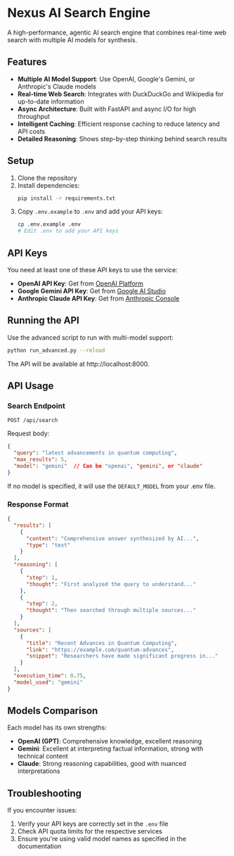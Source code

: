 # Nexus AI Search Engine

A high-performance, agentic AI search engine that combines real-time web search with multiple AI models for synthesis.

## Features

- **Multiple AI Model Support**: Use OpenAI, Google's Gemini, or Anthropic's Claude models
- **Real-time Web Search**: Integrates with DuckDuckGo and Wikipedia for up-to-date information
- **Async Architecture**: Built with FastAPI and async I/O for high throughput
- **Intelligent Caching**: Efficient response caching to reduce latency and API costs
- **Detailed Reasoning**: Shows step-by-step thinking behind search results

## Setup

1. Clone the repository
2. Install dependencies:
   ```bash
   pip install -r requirements.txt
   ```
3. Copy `.env.example` to `.env` and add your API keys:
   ```bash
   cp .env.example .env
   # Edit .env to add your API keys
   ```

## API Keys

You need at least one of these API keys to use the service:

- **OpenAI API Key**: Get from [OpenAI Platform](https://platform.openai.com/account/api-keys)
- **Google Gemini API Key**: Get from [Google AI Studio](https://makersuite.google.com/app/apikey)
- **Anthropic Claude API Key**: Get from [Anthropic Console](https://console.anthropic.com/account/keys)

## Running the API

Use the advanced script to run with multi-model support:

```bash
python run_advanced.py --reload
```

The API will be available at http://localhost:8000.

## API Usage

### Search Endpoint

```http
POST /api/search
```

Request body:

```json
{
  "query": "latest advancements in quantum computing",
  "max_results": 5,
  "model": "gemini"  // Can be "openai", "gemini", or "claude"
}
```

If no model is specified, it will use the `DEFAULT_MODEL` from your .env file.

### Response Format

```json
{
  "results": [
    {
      "content": "Comprehensive answer synthesized by AI...",
      "type": "text"
    }
  ],
  "reasoning": [
    {
      "step": 1,
      "thought": "First analyzed the query to understand..."
    },
    {
      "step": 2, 
      "thought": "Then searched through multiple sources..."
    }
  ],
  "sources": [
    {
      "title": "Recent Advances in Quantum Computing",
      "link": "https://example.com/quantum-advances",
      "snippet": "Researchers have made significant progress in..."
    }
  ],
  "execution_time": 0.75,
  "model_used": "gemini"
}
```

## Models Comparison

Each model has its own strengths:

- **OpenAI (GPT)**: Comprehensive knowledge, excellent reasoning
- **Gemini**: Excellent at interpreting factual information, strong with technical content
- **Claude**: Strong reasoning capabilities, good with nuanced interpretations

## Troubleshooting

If you encounter issues:

1. Verify your API keys are correctly set in the `.env` file
2. Check API quota limits for the respective services
3. Ensure you're using valid model names as specified in the documentation